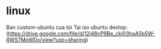 # linux
Ban custom-ubuntu cua toi
Tai iso ubuntu destop: (https://drive.google.com/file/d/12i48cP9Be_cki03haA5b5W-RWS7MoWDx/view?usp=sharing)
